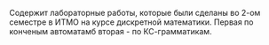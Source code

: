 Содержит лабораторные работы, которые были сделаны во 2-ом семестре в ИТМО на курсе дискретной математики. Первая по конченым автоматамб вторая - по КС-грамматикам.

